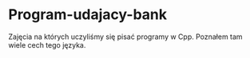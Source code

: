 # Program-udajacy-bank
Zajęcia na których uczyliśmy się pisać programy w Cpp. Poznałem tam wiele cech tego języka.
